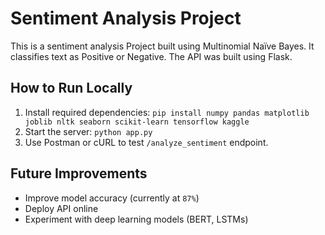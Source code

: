 # Sentiment Analysis Project

This is a sentiment analysis Project built using Multinomial Naïve Bayes. It classifies text as Positive or Negative. The API was built using Flask.

## How to Run Locally
1. Install required dependencies: `pip install numpy pandas matplotlib joblib nltk seaborn scikit-learn tensorflow kaggle`
2. Start the server: `python app.py`
3. Use Postman or cURL to test `/analyze_sentiment` endpoint.

## Future Improvements
- Improve model accuracy (currently at `87%`)
- Deploy API online
- Experiment with deep learning models (BERT, LSTMs)
